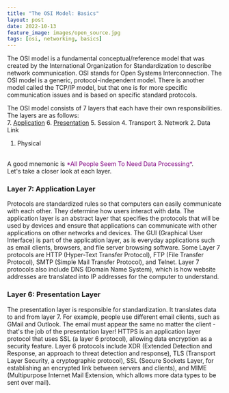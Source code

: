 ```yaml
---
title: "The OSI Model: Basics"
layout: post
date: 2022-10-13
feature_image: images/open_source.jpg
tags: [osi, networking, basics]
---
```


The OSI model is a fundamental conceptual/reference model that was created by the International Organization for Standardization to describe network communication. OSI stands for Open Systems Interconnection. The OSI model is a generic, protocol-independent model. There is another model called the TCP/IP model, but that one is for more specific communication issues and is based on specific standard protocols.

<!--more-->

The OSI model consists of 7 layers that each have their own responsibilities. The layers are as follows: 
<br>
7. [Application](#layer-7-application-layer)
6. [Presentation](#layer-6-presentation-layer)
5. Session
4. Transport
3. Network
2. Data Link
1. Physical
<br>
A good mnemonic is <span style = "color:purple;">*All People Seem To Need Data Processing*</span>.
<br>
Let's take a closer look at each layer.

### Layer 7: Application Layer
Protocols are standardized rules so that computers can easily communicate with each other. They determine how users interact with data. The application layer is an abstract layer that specifies the protocols that will be used by devices and ensure that applications can communicate with other applications on other networks and devices. 
The GUI (Graphical User Interface) is part of the application layer, as is everyday applications such as email clients, browsers, and file server browsing software. 
Some Layer 7 protocols are HTTP (Hyper-Text Transfer Protocol), FTP (File Transfer Protocol), SMTP (Simple Mail Transfer Protocol), and Telnet. 
Layer 7 protocols also include DNS (Domain Name System), which is how website addresses are translated into IP addresses for the computer to understand. 

### Layer 6: Presentation Layer
The presentation layer is responsible for standardization. It translates data to and from layer 7. For example, people use different email clients, such as GMail and Outlook. The email must appear the same no matter the client - that's the job of the presentation layer! 
HTTPS is an application layer protocol that uses SSL (a layer 6 protocol), allowing data encryption as a security feature. 
Layer 6 protocols include XDR (Extended Detection and Response, an approach to threat detection and response), TLS (Transport Layer Security, a cryptographic protocol), SSL (Secure Sockets Layer, for establishing an encrypted link between servers and clients), and MIME (Multipurpose Internet Mail Extension, which allows more data types to be sent over mail). 
